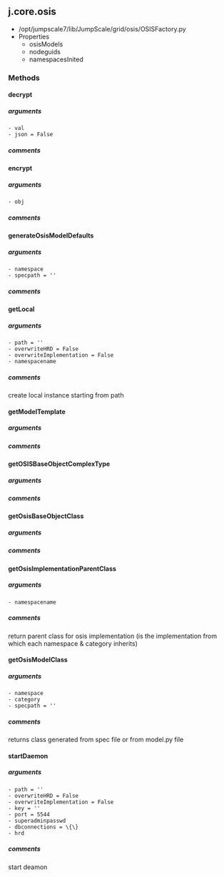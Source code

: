 ## j.core.osis

- /opt/jumpscale7/lib/JumpScale/grid/osis/OSISFactory.py
- Properties
    - osisModels
    - nodeguids
    - namespacesInited

### Methods

    

#### decrypt 
##### arguments

    - val
    - json = False

##### comments

#### encrypt 
##### arguments

    - obj

##### comments

#### generateOsisModelDefaults 
##### arguments

    - namespace
    - specpath = ''

##### comments

#### getLocal 
##### arguments

    - path = ''
    - overwriteHRD = False
    - overwriteImplementation = False
    - namespacename

##### comments

create local instance starting from path

#### getModelTemplate 
##### arguments

##### comments

#### getOSISBaseObjectComplexType 
##### arguments

##### comments

#### getOsisBaseObjectClass 
##### arguments

##### comments

#### getOsisImplementationParentClass 
##### arguments

    - namespacename

##### comments

return parent class for osis implementation (is the implementation from which each namespace & category inherits)

#### getOsisModelClass 
##### arguments

    - namespace
    - category
    - specpath = ''

##### comments

returns class generated from spec file or from model.py file

#### startDaemon 
##### arguments

    - path = ''
    - overwriteHRD = False
    - overwriteImplementation = False
    - key = ''
    - port = 5544
    - superadminpasswd
    - dbconnections = \{\}
    - hrd

##### comments

start deamon

